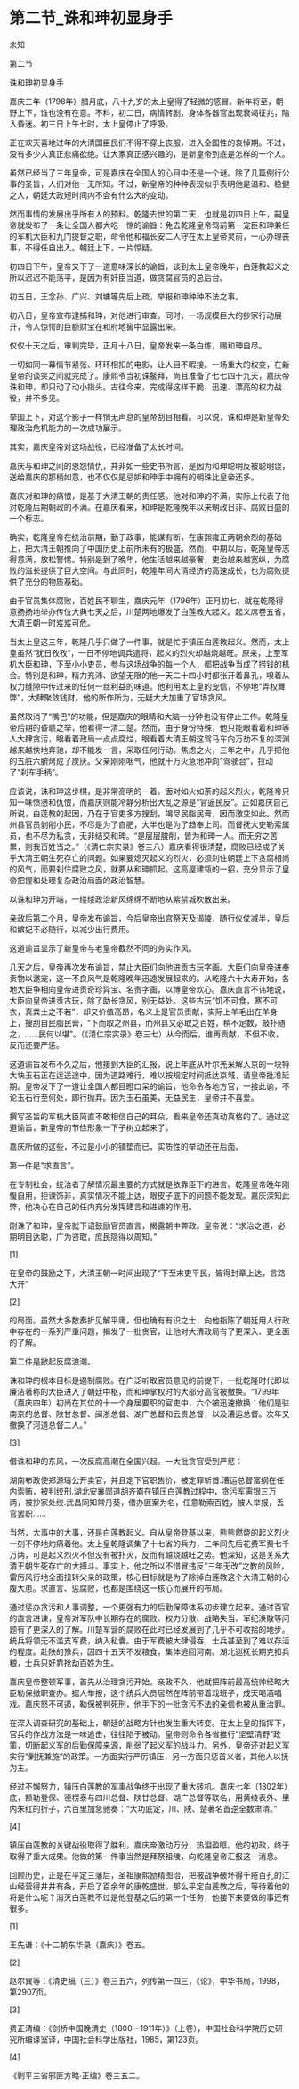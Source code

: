 # 第二节_诛和珅初显身手

未知

第二节

诛和珅初显身手

嘉庆三年（1798年）腊月底，八十九岁的太上皇得了轻微的感冒。新年将至，朝野上下，谁也没有在意。不料，初二日，病情转剧，身体各器官出现衰竭征兆，陷入昏迷。初三日上午七时，太上皇停止了呼吸。

正在欢天喜地过年的大清国臣民们不得不穿上丧服，进入全国性的哀悼期。不过，没有多少人真正悲痛欲绝。让大家真正感兴趣的，是新皇帝到底是怎样的一个人。

虽然已经当了三年皇帝，可是嘉庆在全国人的心目中还是一个谜。除了几篇例行公事的圣旨，人们对他一无所知。不过，新皇帝的种种表现似乎表明他是温和、稳健之人，朝廷大政短时间内不会有什么大的变动。

然而事情的发展出乎所有人的预料。乾隆去世的第二天，也就是初四日上午，嗣皇帝就发布了一条让全国人都大吃一惊的谕旨：免去乾隆皇帝驾前第一宠臣和珅兼任的军机大臣和九门提督之职，命令他和福长安二人守在太上皇帝灵前，一心办理丧事，不得任自出入。朝廷上下，一片惊疑。

初四日下午，皇帝又下了一道意味深长的谕旨，谈到太上皇帝晚年，白莲教起义之所以迟迟不能荡平，是因为有奸臣当道，做贪腐官员的总后台。

初五日，王念孙、广兴、刘墉等先后上疏，举报和珅种种不法之事。

初八日，皇帝宣布逮捕和珅，对他进行审查。同时，一场规模巨大的抄家行动展开，令人惊愕的巨额财宝在和府地窖中显露出来。

仅仅十天之后，审判完毕，正月十八日，皇帝发来一条白练，赐和珅自尽。

一切如同一幕情节紧张、环环相扣的电影，让人目不暇接。一场重大的权变，在新皇帝的谈笑之间就完成了。康熙爷当初诛鳌拜，尚且准备了七七四十九天，嘉庆帝诛和珅，却只动了动小指头。古往今来，完成得这样干脆、迅速、漂亮的权力战役，并不多见。

举国上下，对这个影子一样悄无声息的皇帝刮目相看。可以说，诛和珅是新皇帝处理政治危机能力的一次成功展示。

其实，嘉庆皇帝对这场战役，已经准备了太长时间。

嘉庆与和珅之间的恩怨情仇，并非如一些史书所言，是因为和珅聪明反被聪明误，送给嘉庆的那柄如意，也不仅仅是忌妒和珅手中拥有的朝珠比皇帝还多。

嘉庆对和珅的痛恨，是基于大清王朝的责任感。他对和珅的不满，实际上代表了他对乾隆后期朝政的不满。在嘉庆看来，和珅是乾隆晚年以来朝政日非、腐败日盛的一个标志。

确实，乾隆皇帝在统治前期，勤于政事，能谋有断，在康熙雍正两朝余烈的基础上，把大清王朝推向了中国历史上前所未有的极盛。然而，中期以后，乾隆皇帝志得意满，放松警惕。特别是到了晚年，他生活越来越豪奢，吏治越来越宽纵，为腐败的滋长提供了巨大空间。与此同时，乾隆年间大清经济的高速成长，也为腐败提供了充分的物质基础。

由于官员集体腐败，百姓民不聊生，嘉庆元年（1796年）正月初七，就在乾隆得意扬扬地举办传位大典七天之后，川楚两地爆发了白莲教大起义。起义席卷五省，大清王朝一时岌岌可危。

当太上皇这三年，乾隆几乎只做了一件事，就是忙于镇压白莲教起义。然而，太上皇虽然“犹日孜孜”，一日不停地调兵遣将，起义的烈火却越烧越旺。原来，上至军机大臣和珅，下至小小吏员，参与这场战争的每一个人，都把战争当成了捞钱的机会。特别是和珅，精力充沛、欲望无限的他一天二十四小时都张开着鼻孔，嗅着从权力缝隙中传过来的任何一丝利益的味道。他利用太上皇的宠信，不停地“弄权舞弊”，大肆聚敛钱财。他的所作所为，无疑大大加重了官场贪风。

虽然取消了“嘴巴”的功能，但是嘉庆的眼睛和大脑一分钟也没有停止工作。乾隆皇帝后期的昏聩之举，他看得一清二楚。然而，由于身份特殊，他只能眼看着和珅等人大肆贪污，眼看着政局一点点腐烂，眼看着大清王朝这驾马车向万劫不复的深渊越来越快地奔驰，却不能发一言，采取任何行动。焦虑之火，三年之中，几乎把他的五脏六腑烤成了炭灰。父亲刚刚咽气，他就十万火急地冲向“驾驶台”，拉动了“刹车手柄”。

应该说，诛和珅这步棋，是非常高明的一着。面对如火如荼的起义烈火，乾隆帝只知一味愤懑和仇恨，而嘉庆则能冷静分析出大乱之源是“官逼民反”。正如嘉庆自己所说，白莲教的起因，乃在于官吏多方搜刮，竭尽民脂民膏，因而激变如此。然而州县官员剥削小民，不尽是为了自肥，大半也是为了趋奉上司。而督抚大吏勒索属员，也不尽为私贪，无非结交和珅。“是层层脧削，皆为和珅一人。而无穷之苦累，则我百姓当之。”（《清仁宗实录》卷三八）嘉庆看得很清楚，腐败已经成了关乎大清王朝生死存亡的问题。如果要熄灭起义的烈火，必须刹住朝廷上下贪腐相尚的风气，而要刹住腐败之风，就要从和珅抓起。这高屋建瓴的一招，充分显示了皇帝把握和处理复杂政治局面的政治智慧。

以诛和珅为开端，一缕缕政治新风绵绵不断地从紫禁城吹散出来。

亲政后第二个月，皇帝发布谕旨，今后皇帝出宫祭天及谒陵，随行仪仗减半，皇后和嫔妃不必随行，以减少出行费用。

这道谕旨显示了新皇帝与老皇帝截然不同的务实作风。

几天之后，皇帝再次发布谕旨，禁止大臣们向他进贡古玩字画。大臣们向皇帝进奉贡物以邀宠，这一不良风气是乾隆晚年迅速发展起来的。从乾隆六十大寿开始，各地大臣争相向皇帝进贡奇珍异宝、名贵字画，以博皇帝欢心。嘉庆直言不讳地说，大臣向皇帝进贡古玩，除了助长贪风，别无益处。这些古玩“饥不可食，寒不可衣，真粪土之不若”，却又价值高昂，名义上是官员贡献，实际上羊毛出在羊身上，搜刮自民脂民膏，“下而取之州县，而州县又必取之百姓，稍不足数，敲扑随之，……民何以堪”。（《清仁宗实录》卷三七）从今而后，谁再贡献，不但不收，反而还要严惩。

这道谕旨发布不久之后，他接到大臣的汇报，说上年底从叶尔羌采解入京的一块特大块玉石正在运送途中，因为道路难行，难以按规定时间抵达京城，请皇帝批准延期。皇帝发下了一道让全国人都目瞪口呆的谕旨，他命令各地方官，一接此谕，不论玉石行至何处，即行抛弃。因为玉石虽美，无益民生，皇帝并不喜爱。

撰写圣旨的军机大臣简直不敢相信自己的耳朵，看来皇帝还真动真格的了。通过这道谕旨，新皇帝的节俭形象一下子树立起来了。

嘉庆所做的这些，不过是小小的铺垫而已，实质性的举动还在后面。

第一件是“求直言”。

在专制社会，统治者了解情况最主要的方式就是依靠臣下的进言。乾隆皇帝晚年刚愎自用，拒谏饰非，真实情况不能上达，眼皮子底下的问题不能发现。嘉庆深知此弊，他决心在自己的任内充分发挥建言和进谏的作用。

刚诛了和珅，皇帝就下诏鼓励官员直言，揭露朝中弊政。皇帝说：“求治之道，必期明目达聪，广为咨取，庶民隐得以周知。”

[1]

在皇帝的鼓励之下，大清王朝一时间出现了“下至末吏平民，皆得封章上达，言路大开”

[2]

的局面。虽然大多数奏折见解平庸，但也确有有识之士，向他指陈了朝廷用人行政中存在的一系列严重问题，揭发了一批贪官，让他对大清政局有了更深入、更全面的了解。

第二件是掀起反腐浪潮。

诛和珅的根本目标是遏制腐败。在广泛听取官员意见的前提下，一批乾隆时代即以廉洁著称的大臣进入了朝廷中枢，而和珅掌权时的大部分高官被撤换。“1799年（嘉庆四年）初尚在其位的十一个身居要职的官吏中，六个被迅速撤换：他们是驻南京的总督、陕甘总督、闽浙总督、湖广总督和云贵总督，以及漕运总督。次年又撤换了河道总督二人。”

[3]

借诛和珅的东风，一次反腐高潮在全国兴起。一大批贪官受到严惩：

湖南布政使郑源璹公开卖官，并且定下官职售价，被定罪斩首.漕运总督富纲在任内索贿，被判绞刑.湖北安襄郧道胡齐崙在镇压白莲教过程中，贪污军需银三万两，被抄家处绞.武昌同知常丹葵，借办匪案为名，任意勒索百姓，被人举报，丢官罢职……

当然，大事中的大事，还是白莲教起义。自从皇帝登基以来，熊熊燃烧的起义烈火一刻不停地灼痛着他。太上皇乾隆调集了十七省的兵力，三年间先后花费军费七千万两，可是起义烈火不但没有被扑灭，反而有越烧越旺之势。他深知，这是关系大清王朝生死存亡的大搏斗。事实上，他之所以不惜冒违反“三年无改”之教的风险，雷厉风行地全面扭转父亲的政策，核心目标就是为了除掉白莲教这个大清王朝的心腹大患。求直言、惩腐败，也都是围绕这一核心而展开的布局。

通过惩办贪污和人事调整，一个更强有力的后勤保障体系初步建立起来。通过百官的直言进谏，皇帝对军队中长期存在的腐败、权力分散、战略失当、军纪涣散等问题有了更深入的了解。川楚军营的腐败在此时已经发展到了几乎不可收拾的地步。统兵将领无不滥支军费，纳入私囊。由于军费被大肆侵吞，士兵甚至到了难以存活的程度。赴陕的豫兵，因四十五天不发粮食，集体逃回河南。湖北巡抚长期克扣兵粮，士兵只好靠抢劫百姓为生。

嘉庆皇帝整顿军事，首先从治理贪污开始。亲政不久，他就把阵前最高统帅经略大臣勒保撤职查办。据人举报，这个统兵大员居然在阵前带着戏班子，成天喝酒唱戏。嘉庆怒不可遏，勒保被判死刑，他手下的一批贪污不法的亲信也被从重治罪。

在深入调查研究的基础上，朝廷的战略方针也发生重大转变。在太上皇的指挥下，官兵的作战方法是一味追击，往往陷于被动。皇帝则命令各省推行“坚壁清野”政策，切断起义军的后勤保障来源，削弱了起义军的战斗力。另外，皇帝还对起义军实行“剿抚兼施”的政策。一方面实行严厉镇压，另一方面只惩首义者，其他人以抚为主。

经过不懈努力，镇压白莲教的军事战争终于出现了重大转机。嘉庆七年（1802年）底，额勒登保、德楞泰与四川总督、陕甘总督、湖广总督等联名，用黄绫表外、里内朱红的折子，六百里加急驰奏：“大功底定，川、陕、楚著名首逆全数肃清。”

[4]

镇压白莲教的关键战役取得了胜利，嘉庆帝激动万分，热泪盈眶。他的初政，终于取得了重大成果。他做的第一件事当然是拜祭祖陵，向乾隆皇帝汇报这一消息。

回顾历史，正是在平定三藩后，圣祖康熙励精图治，把被战争破坏得千疮百孔的江山经营得井井有条，开启了百余年的康乾盛世。那么平定白莲教之后，等待着他的将是什么呢？消灭白莲教不过是他登基之后的第一个任务，他接下来要做的事还有很多。

[1]

王先谦：《十二朝东华录（嘉庆）》卷五。

[2]

赵尔巽等：《清史稿（三）》卷三五六，列传第一四三，《论》，中华书局，1998，第2907页。

[3]

费正清编：《剑桥中国晚清史（1800—1911年）》（上卷），中国社会科学院历史研究所编译室译，中国社会科学出版社，1985，第123页。

[4]

《剿平三省邪匪方略·正编》卷三五二。